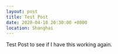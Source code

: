 ```yaml
---
layout: post
title: Test Post
date: 2020-04-18 20:30:00 +0800
location: Shanghai
---
```

Test Post to see if I have this working again.